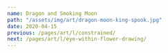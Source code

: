 ```yaml
---
name: Dragon and Smoking Moon
path: "/assets/img/art/dragon-moon-king-spook.jpg"
date: 2020-04-15
previous: /pages/art/l/constrained/
next: /pages/art/l/eye-within-flower-drawing/
---
```

